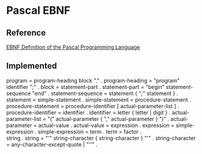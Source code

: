 # Pascal EBNF

## Reference
[EBNF Definition of the Pascal Programming Language](http://www.cs.kent.edu/~durand/CS43101Fall2004/resources/Pascal-EBNF.html)

## Implemented
program =
    program-heading block "." . 
program-heading =
    "program" identifier ";" . 
block =
    statement-part .
statement-part =
    "begin" statement-sequence "end" . 
statement-sequence =
    statement { ";" statement } . 
statement =
    simple-statement . 
simple-statement =
    procedure-statement . 
procedure-statement =
    procedure-identifier [ actual-parameter-list ] . 
procedure-identifier =
    identifier . 
identifier =
    letter { letter | digit } . 
actual-parameter-list =
    "(" actual-parameter { "," actual-parameter } ")" . 
actual-parameter =
    actual-value . 
actual-value =
    expression . 
expression =
    simple-expression . 
simple-expression =
    term  . 
term =
    factor .   
    string  . 
string =
    "'" string-character { string-character } "'" . 
string-character =
    any-character-except-quote | "''" . 